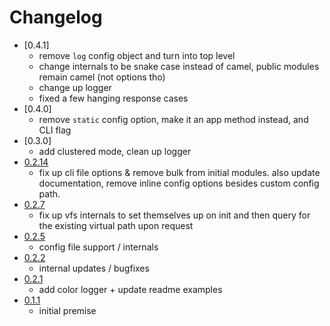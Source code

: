 # Changelog
- [0.4.1]
	- remove `log` config object and turn into top level
	- change internals to be snake case instead of camel, public modules remain camel (not options tho)
	- change up logger
	- fixed a few hanging response cases
- [0.4.0]
	- remove `static` config option, make it an app method instead, and CLI flag
- [0.3.0]
	- add clustered mode, clean up logger
- [0.2.14](https://github.com/abschill/httpuppy/releases/tag/v0.2.14)
	- fix up cli file options & remove bulk from initial modules. also update documentation, remove inline config options besides custom config path.
- [0.2.7](https://github.com/abschill/httpuppy/releases/tag/v0.2.7)
	- fix up vfs internals to set themselves up on init and then query for the existing virtual path upon request
- [0.2.5](https://github.com/abschill/httpuppy/releases/tag/v0.2.5)
	- config file support / internals
- [0.2.2](https://github.com/abschill/httpuppy/releases/tag/v0.2.2)
	- internal updates / bugfixes
- [0.2.1](https://github.com/abschill/httpuppy/releases/tag/v0.2.1)
	- add color logger + update readme examples
- [0.1.1](https://github.com/abschill/httpuppy/releases/tag/v0.1.1)
	- initial premise
